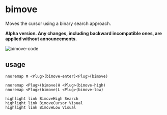 # bimove
Moves the cursor using a binary search approach.

**Alpha version. Any changes, including backward incompatible ones, are applied without announcements.**

![bimove-code](https://github.com/user-attachments/assets/f59f8742-c692-47e2-b8cc-fbedab5aae19)

## usage

```vim
nnoremap M <Plug>(bimove-enter)<Plug>(bimove)

nnoremap <Plug>(bimove)H <Plug>(bimove-high)
nnoremap <Plug>(bimove)L <Plug>(bimove-low)

highlight link BimoveHigh Search
highlight link BimoveCursor Visual
highlight link BimoveLow Visual
```
